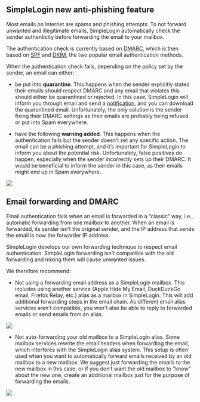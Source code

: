 ## SimpleLogin new anti-phishing feature

Most emails on Internet are spams and phishing attempts. To not forward unwanted and illegitimate emails, SimpleLogin automatically check the sender authenticity before forwarding the email to your mailbox.

The authentication check is currently based on [DMARC](https://en.wikipedia.org/wiki/DMARC), which is then based on [SPF](https://en.wikipedia.org/wiki/Sender_Policy_Framework) and [DKIM](https://en.wikipedia.org/wiki/DomainKeys_Identified_Mail), the two popular email authentication methods.

When the authentication check fails, depending on the policy set by the sender, an email can either:

- be put into **quarantine**. This happens when the sender explicitly states their emails should respect DMARC and any email that violates this should either be quarantined or rejected. In this case, SimpleLogin will inform you through email and send a [notification](https://app.simplelogin.io/dashboard/notifications), and you can download the quarantined email. Unfortunately, the only solution is the sender fixing their DMARC settings as their emails are probably being refused or put into Spam everywhere.

- have the following **warning added**. This happens when the authentication fails but the sender doesn’t set any specific action. The email can be a phishing attempt, and it’s important for SimpleLogin to inform you about the potential risk. Unfortunately, false positives do happen, especially when the sender incorrectly sets up their DMARC. It would be beneficial to inform the sender in this case, as their emails might end up in Spam everywhere.

![](anti-phishing/section.png)

## Email forwarding and DMARC

Email authentication fails when an email is forwarded in a “classic” way, i.e., automatic forwarding from one mailbox to another. When an email is forwarded, its sender isn't the original sender, and the IP address that sends the email is now the forwarder IP address.

SimpleLogin develops our own forwarding technique to respect email authentication. SimpleLogin forwarding isn't compatible with the old forwarding and mixing them will cause unwanted issues. 

We therefore recommend:

-	Not using a forwarding email address as a SimpleLogin mailbox. This includes using another service (Apple Hide My Email, DuckDuckGo email, Firefox Relay, etc.) alias as a mailbox in SimpleLogin. This will add additional forwarding steps in the email chain. As different email alias services aren't compatible, you won't also be able to reply to forwarded emails or send emails from an alias. 

![](anti-phishing/mailbox-is-alias.png)

-	Not auto-forwarding your old mailbox to a SimpleLogin alias. Some mailbox services rewrite the email headers when forwarding the email, which interferes with the SimpleLogin alias system. This setup is often used when you want to automatically forward emails received by an old mailbox to a new mailbox. We suggest just forwarding the emails to the new mailbox in this case, or if you don’t want the old mailbox to "know" about the new one, create an additional mailbox just for the purpose of forwarding the emails.

![](anti-phishing/old-mailbox.png)
